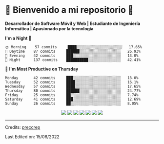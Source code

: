 <!---

--->
# 🚀 **Bienvenido a mi repositorio** 🚀  
**Desarrollador de Software Móvil y Web | Estudiante de Ingeniería Informática | Apasionado por la tecnología**  



**I'm a Night 🦉** 

```text
🌞 Morning    57 commits     ████░░░░░░░░░░░░░░░░░░░░░   17.65% 
🌆 Daytime    87 commits     ██████░░░░░░░░░░░░░░░░░░░   26.93% 
🌃 Evening    42 commits     ███░░░░░░░░░░░░░░░░░░░░░░   13.0% 
🌙 Night      137 commits    ██████████░░░░░░░░░░░░░░░   42.41%
```
📅 **I'm Most Productive on Thursday** 

```text
Monday       42 commits     ███░░░░░░░░░░░░░░░░░░░░░░   13.0% 
Tuesday      52 commits     ████░░░░░░░░░░░░░░░░░░░░░   16.1% 
Wednesday    57 commits     ████░░░░░░░░░░░░░░░░░░░░░   17.65% 
Thursday     80 commits     ██████░░░░░░░░░░░░░░░░░░░   24.77% 
Friday       25 commits     ██░░░░░░░░░░░░░░░░░░░░░░░   7.74% 
Saturday     41 commits     ███░░░░░░░░░░░░░░░░░░░░░░   12.69% 
Sunday       26 commits     ██░░░░░░░░░░░░░░░░░░░░░░░   8.05%
```

<!--START_SECTION:colourise-->

<p align=center>
<img src="https://img.shields.io/badge/-C++-80953D?style=for-the-badge&logo=c%2b%2b"/>
<img src="https://img.shields.io/badge/-Java-235548?style=for-the-badge&logo=java"/>
<img src="https://img.shields.io/badge/-Swift-B32D51?style=for-the-badge&logo=swift"/>
<img src="https://img.shields.io/badge/-Python-92B9D8?style=for-the-badge&logo=python" />
<img src="https://img.shields.io/badge/-JavaScript-00FFFF?style=for-the-badge&logo=javascript"/>
<img src="https://img.shields.io/badge/-HTML5-523D95?style=for-the-badge&logo=html5"/>
<img src="https://img.shields.io/badge/-CSS-E19F8A?style=for-the-badge&logo=css3"/>
<!--END_SECTION:colourise-->

-----

Credits: [preccrep](https://github.com/preccrep)

Last Edited on: 15/06/2022
